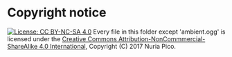 # Copyright notice
[![License: CC BY-NC-SA 4.0](https://img.shields.io/badge/License-CC%20BY--NC--SA%204.0-lightgrey.svg)](https://creativecommons.org/licenses/by-nc-sa/4.0/)
Every file in this folder except 'ambient.ogg' is licensed under the [Creative Commons Attribution-NonCommmercial-ShareAlike 4.0 International](), Copyright (C) 2017 Nuria Pico.